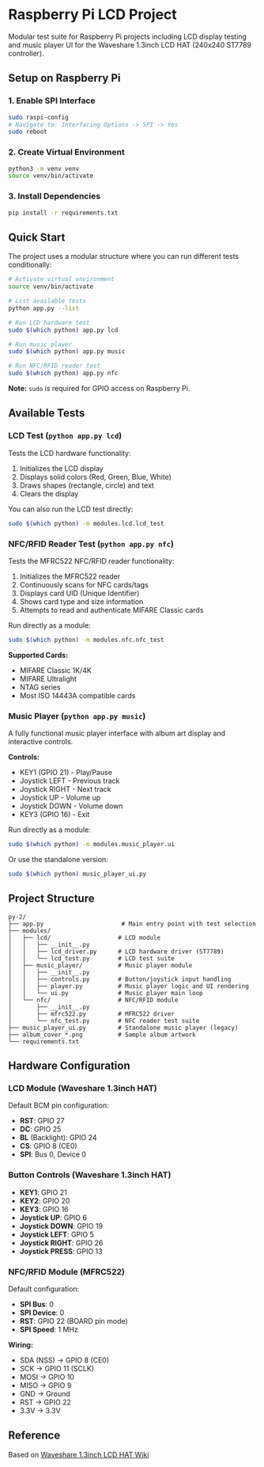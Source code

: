 # Raspberry Pi LCD Project

Modular test suite for Raspberry Pi projects including LCD display testing and music player UI for the Waveshare 1.3inch LCD HAT (240x240 ST7789 controller).

## Setup on Raspberry Pi

### 1. Enable SPI Interface
```bash
sudo raspi-config
# Navigate to: Interfacing Options -> SPI -> Yes
sudo reboot
```

### 2. Create Virtual Environment
```bash
python3 -m venv venv
source venv/bin/activate
```

### 3. Install Dependencies
```bash
pip install -r requirements.txt
```

## Quick Start

The project uses a modular structure where you can run different tests conditionally:

```bash
# Activate virtual environment
source venv/bin/activate

# List available tests
python app.py --list

# Run LCD hardware test
sudo $(which python) app.py lcd

# Run music player
sudo $(which python) app.py music

# Run NFC/RFID reader test
sudo $(which python) app.py nfc
```

**Note:** `sudo` is required for GPIO access on Raspberry Pi.

## Available Tests

### LCD Test (`python app.py lcd`)

Tests the LCD hardware functionality:
1. Initializes the LCD display
2. Displays solid colors (Red, Green, Blue, White)
3. Draws shapes (rectangle, circle) and text
4. Clears the display

You can also run the LCD test directly:
```bash
sudo $(which python) -m modules.lcd.lcd_test
```

### NFC/RFID Reader Test (`python app.py nfc`)

Tests the MFRC522 NFC/RFID reader functionality:
1. Initializes the MFRC522 reader
2. Continuously scans for NFC cards/tags
3. Displays card UID (Unique Identifier)
4. Shows card type and size information
5. Attempts to read and authenticate MIFARE Classic cards

Run directly as a module:
```bash
sudo $(which python) -m modules.nfc.nfc_test
```

**Supported Cards:**
- MIFARE Classic 1K/4K
- MIFARE Ultralight
- NTAG series
- Most ISO 14443A compatible cards

### Music Player (`python app.py music`)

A fully functional music player interface with album art display and interactive controls.

**Controls:**
- KEY1 (GPIO 21) - Play/Pause
- Joystick LEFT - Previous track
- Joystick RIGHT - Next track
- Joystick UP - Volume up
- Joystick DOWN - Volume down
- KEY3 (GPIO 16) - Exit

Run directly as a module:
```bash
sudo $(which python) -m modules.music_player.ui
```

Or use the standalone version:
```bash
sudo $(which python) music_player_ui.py
```

## Project Structure

```
py-2/
├── app.py                      # Main entry point with test selection
├── modules/
│   ├── lcd/                   # LCD module
│   │   ├── __init__.py
│   │   ├── lcd_driver.py      # LCD hardware driver (ST7789)
│   │   └── lcd_test.py        # LCD test suite
│   ├── music_player/          # Music player module
│   │   ├── __init__.py
│   │   ├── controls.py        # Button/joystick input handling
│   │   ├── player.py          # Music player logic and UI rendering
│   │   └── ui.py              # Music player main loop
│   └── nfc/                   # NFC/RFID module
│       ├── __init__.py
│       ├── mfrc522.py         # MFRC522 driver
│       └── nfc_test.py        # NFC reader test suite
├── music_player_ui.py         # Standalone music player (legacy)
├── album_cover_*.png          # Sample album artwork
└── requirements.txt
```

## Hardware Configuration

### LCD Module (Waveshare 1.3inch HAT)
Default BCM pin configuration:
- **RST**: GPIO 27
- **DC**: GPIO 25
- **BL** (Backlight): GPIO 24
- **CS**: GPIO 8 (CE0)
- **SPI**: Bus 0, Device 0

### Button Controls (Waveshare 1.3inch HAT)
- **KEY1**: GPIO 21
- **KEY2**: GPIO 20
- **KEY3**: GPIO 16
- **Joystick UP**: GPIO 6
- **Joystick DOWN**: GPIO 19
- **Joystick LEFT**: GPIO 5
- **Joystick RIGHT**: GPIO 26
- **Joystick PRESS**: GPIO 13

### NFC/RFID Module (MFRC522)
Default configuration:
- **SPI Bus**: 0
- **SPI Device**: 0
- **RST**: GPIO 22 (BOARD pin mode)
- **SPI Speed**: 1 MHz

**Wiring:**
- SDA (NSS) → GPIO 8 (CE0)
- SCK → GPIO 11 (SCLK)
- MOSI → GPIO 10
- MISO → GPIO 9
- GND → Ground
- RST → GPIO 22
- 3.3V → 3.3V

## Reference

Based on [Waveshare 1.3inch LCD HAT Wiki](https://www.waveshare.com/wiki/1.3inch_LCD_HAT)

